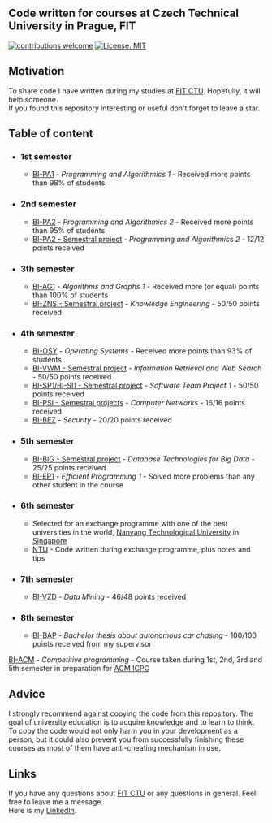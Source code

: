 ## Code written for courses at Czech Technical University in Prague, FIT <br/>
[![contributions welcome](https://img.shields.io/badge/contributions-welcome-brightgreen.svg?style=flat)](https://github.com/dwyl/esta/issues)
[![License: MIT](https://img.shields.io/badge/License-MIT-green.svg)](https://opensource.org/licenses/MIT)

## Motivation
To share code I have written during my studies at [FIT CTU](https://en.wikipedia.org/wiki/Faculty_of_Information_Technology,_Czech_Technical_University_in_Prague). Hopefully, it will help someone.<br>If you found this repository interesting or useful don't forget to leave a star.

## Table of content
* ### 1st semester
  * [BI-PA1](/PA1) - _Programming and Algorithmics 1_ - Received more points than 98% of students
  
* ### 2nd semester
  * [BI-PA2](/PA2) - _Programming and Algorithmics 2_ - Received more points than 95% of students
  * [BI-PA2 - Semestral project](/PA2%20-%20Recipe%20Manager) - _Programming and Algorithmics 2_ - 12/12 points received
  
* ### 3th semester
  * [BI-AG1](/AG1) - _Algorithms and Graphs 1_ - Received more (or equal) points than 100% of students
  * [BI-ZNS - Semestral project](/ZNS) - _Knowledge Engineering_ - 50/50 points received
  
* ### 4th semester
  * [BI-OSY](/OSY) - _Operating Systems_ - Received more points than 93% of students
  * [BI-VWM - Semestral project](/VWM%20-%20FlightsTree) - _Information Retrieval and Web Search_ - 50/50 points received
  * [BI-SP1/BI-SI1 - Semestral project](/SI1%20-%20Rogue%20Game) - _Software Team Project 1_ - 50/50 points received
  * [BI-PSI - Semestral projects](/PSI) - _Computer Networks_ - 16/16 points received
  * [BI-BEZ](/BEZ) - _Security_ - 20/20 points received

* ### 5th semester
  * [BI-BIG - Semestral project](/BIG) - _Database Technologies for Big Data_ - 25/25 points received
  * [BI-EP1](/EP1) - _Efficient Programming 1_ - Solved more problems than any other student in the course

* ### 6th semester
  * Selected for an exchange programme with one of the best universities in the world, [Nanyang Technological University](https://en.wikipedia.org/wiki/Nanyang_Technological_University) in [Singapore](https://en.wikipedia.org/wiki/Singapore)
  * [NTU](/NTU) - Code written during exchange programme, plus notes and tips

* ### 7th semester
  * [BI-VZD](/VZD) - _Data Mining_ - 46/48 points received
  
* ### 8th semester
  * [BI-BAP](/Thesis%20-%20Autonomous%20Car%20Chasing) - _Bachelor thesis about autonomous car chasing_ - 100/100 points received from my supervisor

[BI-ACM](/ACM) - _Competitive programming_ - Course taken during 1st, 2nd, 3rd and 5th semester in preparation for [ACM ICPC](https://en.wikipedia.org/wiki/ACM_International_Collegiate_Programming_Contest) 
  
  
  
## Advice
I strongly recommend against copying the code from this repository. The goal of university education is to acquire knowledge and to learn to think. To copy the code would not only harm you in your development as a person, but it could also prevent you from successfully finishing these courses as most of them have anti-cheating mechanism in use.

## Links
If you have any questions about [FIT CTU](https://fit.cvut.cz/en) or any questions in general. Feel free to leave me a message.<br>
Here is my [LinkedIn](https://www.linkedin.com/in/pjahoda/).

